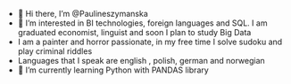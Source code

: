 - 👋 Hi there, I’m @Paulineszymanska
- 👀 I’m interested in BI technologies, foreign languages and SQL. I am graduated economist, linguist and soon I plan to study Big Data
- I am a painter and horror passionate, in my free time I solve sudoku and play criminal riddles
- Languages that I speak are english , polish, german and norwegian
- 🌱 I’m currently learning Python with PANDAS library


